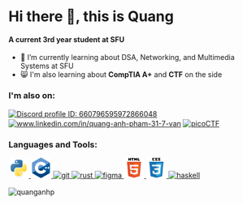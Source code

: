 <h1 align="left">Hi there 👋, this is Quang</h1>
<h4 align="left">A current 3rd year student at SFU</h4>

- 🌱 I’m currently learning about DSA, Networking, and Multimedia Systems at SFU
- 😸 I'm also learning about **CompTIA A+** and **CTF** on the side

<h3 align="left">I'm also on:</h3>
<p align="left">
<a href="https://discord.gg/660796595972866048" target="blank"><img align="center" src="https://raw.githubusercontent.com/rahuldkjain/github-profile-readme-generator/master/src/images/icons/Social/discord.svg" alt="Discord profile ID: 660796595972866048" height="30" width="40" /></a>
<a href="https://linkedin.com/in/www.linkedin.com/in/quang-anh-pham-31-7-van" target="blank"><img align="center" src="https://raw.githubusercontent.com/rahuldkjain/github-profile-readme-generator/master/src/images/icons/Social/linked-in-alt.svg" alt="www.linkedin.com/in/quang-anh-pham-31-7-van" height="30" width="40" /></a>
<a href="https://play.picoctf.org/users/Luck9" target="blank"><img align="center" src="https://picoctf.org/img/logos/picoctf-logo-horizontal-white.svg" alt="picoCTF" height="30" width="40" /></a>
</p>

<h3 align="left">Languages and Tools:</h3>
<p align="left"> 
  <a href="https://www.python.org" target="_blank" rel="noreferrer"> <img src="https://raw.githubusercontent.com/devicons/devicon/master/icons/python/python-original.svg" alt="python" width="40" height="40"/> </a> 
  <a href="https://www.w3schools.com/cpp/" target="_blank" rel="noreferrer"> <img src="https://raw.githubusercontent.com/devicons/devicon/master/icons/cplusplus/cplusplus-original.svg" alt="cplusplus" width="40" height="40"/> </a>
  <a href="https://git-scm.com/" target="_blank" rel="noreferrer"> <img src="https://www.vectorlogo.zone/logos/git-scm/git-scm-icon.svg" alt="git" width="40" height="40"/> </a>
  <a href="https://www.rust-lang.org" target="_blank" rel="noreferrer"> <img src="https://external-content.duckduckgo.com/iu/?u=https%3A%2F%2Fwww.vhv.rs%2Fdpng%2Fd%2F415-4150318_rust-programming-language-logo-hd-png-download.png&f=1&nofb=1&ipt=2df99fad88eeddf8c4439a54ddd6685f2a3ce8373b45ac4f6c25c85ac7c2dad7&ipo=images" alt="rust" width="40" height="40"/> </a>
  <a href="https://www.figma.com/" target="_blank" rel="noreferrer"> <img src="https://www.vectorlogo.zone/logos/figma/figma-icon.svg" alt="figma" width="40" height="40"/> </a> 
  <a href="https://www.w3.org/html/" target="_blank" rel="noreferrer"> <img src="https://raw.githubusercontent.com/devicons/devicon/master/icons/html5/html5-original-wordmark.svg" alt="html5" width="40" height="40"/> </a> 
  <a href="https://www.w3schools.com/css/" target="_blank" rel="noreferrer"> <img src="https://raw.githubusercontent.com/devicons/devicon/master/icons/css3/css3-original-wordmark.svg" alt="css3" width="40" height="40"/> </a> 
  <a href="https://www.haskell.org/" target="_blank" rel="noreferrer"> <img src="https://upload.wikimedia.org/wikipedia/commons/1/1c/Haskell-Logo.svg" alt="haskell" width="40" height="40"/> </a> 
 </p>

<p><img align="center" src="https://github-readme-stats.vercel.app/api/top-langs?username=quanganhp&show_icons=true&locale=en&layout=compact" alt="quanganhp" /></p>

